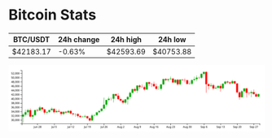 # Bitcoin Stats

BTC/USDT|24h change|24h high|24h low|
|---|---|---|---|
|$42183.17|-0.63%|$42593.69|$40753.88|

<img src="./chart.svg">
